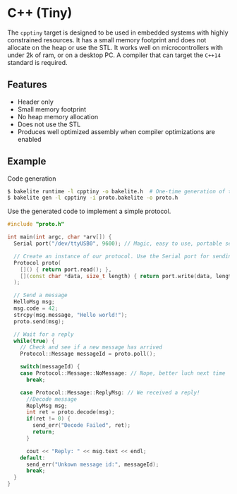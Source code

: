 # C++ (Tiny)
The `cpptiny` target is designed to be used in embedded systems with highly constrained resources.
It has a small memory footprint and does not allocate on the heap or use the STL.
It works well on microcontrollers with under 2k of ram, or on a desktop PC.
A compiler that can target the `C++14` standard is required.

## Features
  * Header only
  * Small memory footprint
  * No heap memory allocation
  * Does not use the STL
  * Produces well optimized assembly when compiler optimizations are enabled

## Example
Code generation
```sh
$ bakelite runtime -l cpptiny -o bakelite.h  # One-time generation of the library
$ bakelite gen -l cpptiny -i proto.bakelite -o proto.h
```

Use the generated code to implement a simple protocol.
```c++
#include "proto.h"

int main(int argc, char *arv[]) {
  Serial port("/dev/ttyUSB0", 9600); // Magic, easy to use, portable serial port class.. :)

  // Create an instance of our protocol. Use the Serial port for sending and receiving data.
  Protocol proto(
    []() { return port.read(); },
    [](const char *data, size_t length) { return port.write(data, length); }
  );

  // Send a message
  HelloMsg msg;
  msg.code = 42;
  strcpy(msg.message, "Hello world!");
  proto.send(msg);

  // Wait for a reply
  while(true) {
    // Check and see if a new message has arrived
    Protocol::Message messageId = proto.poll();

    switch(messageId) {
    case Protocol::Message::NoMessage: // Nope, better luch next time
      break;

    case Protocol::Message::ReplyMsg: // We received a reply!
      //Decode message
      ReplyMsg msg;
      int ret = proto.decode(msg);
      if(ret != 0) {
        send_err("Decode Failed", ret);
        return;
      }

      cout << "Reply: " << msg.text << endl;
    default:
      send_err("Unkown message id:", messageId);
      break;
  }
}
```